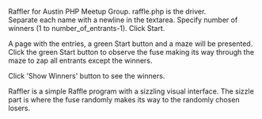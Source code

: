 Raffler for Austin PHP Meetup Group.  raffle.php is the driver.  
Separate each name with a newline in the textarea.  Specify number of winners
(1 to number_of_entrants-1).  Click Start.

A page with the entries, a green Start button and a maze will be presented.  
Click the green Start button to observe the fuse making its way through the maze 
to zap all entrants except the winners.

Click 'Show Winners' button to see the winners.

Raffler is a simple Raffle program with a sizzling visual interface.  The sizzle part is where the fuse randomly makes its way to the randomly chosen losers.  
